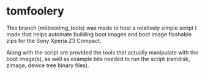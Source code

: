 # tomfoolery

This branch (mkbootimg_tools) was made to host a relatively simple script I made that helps automate building boot images and boot image flashable zips for the Sony Xperia Z3 Compact.

Along with the script are provided the tools that actually manipulate with the boot image(s), as well as example bits needed to run the script (ramdisk, zImage, device tree binary files).
